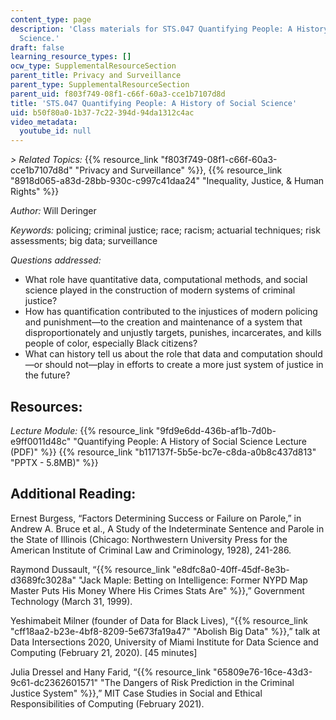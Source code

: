 ```yaml
---
content_type: page
description: 'Class materials for STS.047 Quantifying People: A History of Social
  Science.'
draft: false
learning_resource_types: []
ocw_type: SupplementalResourceSection
parent_title: Privacy and Surveillance
parent_type: SupplementalResourceSection
parent_uid: f803f749-08f1-c66f-60a3-cce1b7107d8d
title: 'STS.047 Quantifying People: A History of Social Science'
uid: b50f80a0-1b37-7c22-394d-94da1312c4ac
video_metadata:
  youtube_id: null
---
```

*\> Related Topics:* {{% resource_link "f803f749-08f1-c66f-60a3-cce1b7107d8d" "Privacy and Surveillance" %}}, {{% resource_link "8918d065-a83d-28bb-930c-c997c41daa24" "Inequality, Justice, & Human Rights" %}}

*Author:* Will Deringer

*Keywords:* ​​policing; criminal justice; race; racism; actuarial techniques; risk assessments; big data; surveillance

*Questions addressed:*

- What role have quantitative data, computational methods, and social science played in the construction of modern systems of criminal justice?
- How has quantification contributed to the injustices of modern policing and punishment—to the creation and maintenance of a system that disproportionately and unjustly targets, punishes, incarcerates, and kills people of color, especially Black citizens?
- What can history tell us about the role that data and computation should—or should not—play in efforts to create a more just system of justice in the future?

## Resources:

*Lecture Module:* {{% resource_link "9fd9e6dd-436b-af1b-7d0b-e9ff0011d48c" "Quantifying People: A History of Social Science Lecture (PDF)" %}} {{% resource_link "b117137f-5b5e-bc7e-c8da-a0b8c437d813" "PPTX - 5.8MB)" %}}

## Additional Reading: 

Ernest Burgess, “Factors Determining Success or Failure on Parole,” in Andrew A. Bruce et al., A Study of the Indeterminate Sentence and Parole in the State of Illinois (Chicago: Northwestern University Press for the American Institute of Criminal Law and Criminology, 1928), 241-286.

Raymond Dussault, “{{% resource_link "e8dfc8a0-40ff-45df-8e3b-d3689fc3028a" "Jack Maple: Betting on Intelligence: Former NYPD Map Master Puts His Money Where His Crimes Stats Are" %}},” Government Technology (March 31, 1999).

Yeshimabeit Milner (founder of Data for Black Lives), “{{% resource_link "cff18aa2-b23e-4bf8-8209-5e673fa19a47" "Abolish Big Data" %}},” talk at Data Intersections 2020, University of Miami Institute for Data Science and Computing (February 21, 2020). \[45 minutes\]

Julia Dressel and Hany Farid, “{{% resource_link "65809e76-16ce-43d3-9c61-dc2362601571" "The Dangers of Risk Prediction in the Criminal Justice System" %}},” MIT Case Studies in Social and Ethical Responsibilities of Computing (February 2021).